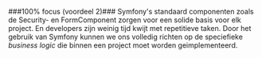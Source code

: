 ###100% focus (voordeel 2)###
Symfony's standaard componenten zoals de Security- en FormComponent zorgen voor een solide basis voor elk project. En developers zijn weinig tijd kwijt met repetitieve taken. Door het gebruik van Symfony kunnen we ons volledig richten op de speciefieke *business logic* die binnen een project moet worden geimplementeerd.